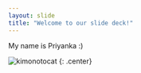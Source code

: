 ```yaml
---
layout: slide
title: "Welcome to our slide deck!"
---
```


My name is Priyanka :)

![kimonotocat](https://octodex.github.com/images/kimonotocat.png)
{: .center}
